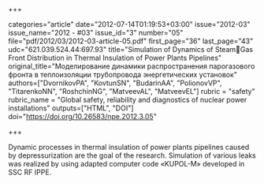 +++

categories="article"
date="2012-07-14T01:19:53+03:00"
issue="2012-03"
issue_name="2012 - #03"
issue_id="3"
number="05"
file="pdf/2012/03/2012-03-article-05.pdf"
first_page="36"
last_page="43"
udc="621.039.524.44:697.93"
title="Simulation of Dynamics of SteamGas Front Distribution in Thermal Insulation of Power Plants Pipelines"
original_title="Моделирование динамики распространения парогазового фронта в теплоизоляции трубопровода энергетических установок"
authors=["DvornikovPA", "KovtunSN", "BudarinAA", "PolionovVP", "TitarenkoNN", "RoshchinNG", "MatveevAL", "MatveevEL"]
rubric = "safety"
rubric_name = "Global safety, reliability and diagnostics of nuclear power installations"
outputs=["HTML", "DOI"]
doi="https://doi.org/10.26583/npe.2012.3.05"

+++

Dynamic processes in thermal insulation of power plants pipelines caused by depressurization are the goal of the research. Simulation of various leaks was realized by using adapted computer code «KUPOL-M» developed in SSC RF IPPE.